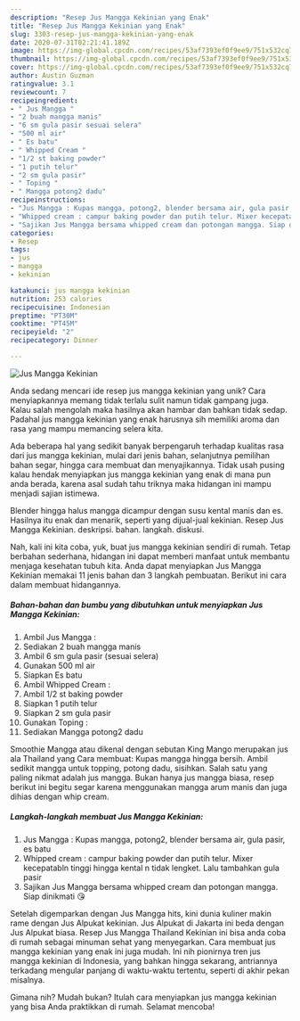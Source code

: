 ```yaml
---
description: "Resep Jus Mangga Kekinian yang Enak"
title: "Resep Jus Mangga Kekinian yang Enak"
slug: 3303-resep-jus-mangga-kekinian-yang-enak
date: 2020-07-31T02:21:41.189Z
image: https://img-global.cpcdn.com/recipes/53af7393ef0f9ee9/751x532cq70/jus-mangga-kekinian-foto-resep-utama.jpg
thumbnail: https://img-global.cpcdn.com/recipes/53af7393ef0f9ee9/751x532cq70/jus-mangga-kekinian-foto-resep-utama.jpg
cover: https://img-global.cpcdn.com/recipes/53af7393ef0f9ee9/751x532cq70/jus-mangga-kekinian-foto-resep-utama.jpg
author: Austin Guzman
ratingvalue: 3.1
reviewcount: 7
recipeingredient:
- " Jus Mangga "
- "2 buah mangga manis"
- "6 sm gula pasir sesuai selera"
- "500 ml air"
- " Es batu"
- " Whipped Cream "
- "1/2 st baking powder"
- "1 putih telur"
- "2 sm gula pasir"
- " Toping "
- " Mangga potong2 dadu"
recipeinstructions:
- "Jus Mangga : Kupas mangga, potong2, blender bersama air, gula pasir, es batu"
- "Whipped cream : campur baking powder dan putih telur. Mixer kecepatabln tinggi hingga kental n tidak lengket. Lalu tambahkan gula pasir"
- "Sajikan Jus Mangga bersama whipped cream dan potongan mangga. Siap dinikmati 😘"
categories:
- Resep
tags:
- jus
- mangga
- kekinian

katakunci: jus mangga kekinian 
nutrition: 253 calories
recipecuisine: Indonesian
preptime: "PT30M"
cooktime: "PT45M"
recipeyield: "2"
recipecategory: Dinner

---
```



![Jus Mangga Kekinian](https://img-global.cpcdn.com/recipes/53af7393ef0f9ee9/751x532cq70/jus-mangga-kekinian-foto-resep-utama.jpg)

Anda sedang mencari ide resep jus mangga kekinian yang unik? Cara menyiapkannya memang tidak terlalu sulit namun tidak gampang juga. Kalau salah mengolah maka hasilnya akan hambar dan bahkan tidak sedap. Padahal jus mangga kekinian yang enak harusnya sih memiliki aroma dan rasa yang mampu memancing selera kita.

Ada beberapa hal yang sedikit banyak berpengaruh terhadap kualitas rasa dari jus mangga kekinian, mulai dari jenis bahan, selanjutnya pemilihan bahan segar, hingga cara membuat dan menyajikannya. Tidak usah pusing kalau hendak menyiapkan jus mangga kekinian yang enak di mana pun anda berada, karena asal sudah tahu triknya maka hidangan ini mampu menjadi sajian istimewa.

Blender hingga halus mangga dicampur dengan susu kental manis dan es. Hasilnya itu enak dan menarik, seperti yang dijual-jual kekinian. Resep Jus Mangga Kekinian. deskripsi. bahan. langkah. diskusi.


Nah, kali ini kita coba, yuk, buat jus mangga kekinian sendiri di rumah. Tetap berbahan sederhana, hidangan ini dapat memberi manfaat untuk membantu menjaga kesehatan tubuh kita. Anda dapat menyiapkan Jus Mangga Kekinian memakai 11 jenis bahan dan 3 langkah pembuatan. Berikut ini cara dalam membuat hidangannya.

<!--inarticleads1-->

##### Bahan-bahan dan bumbu yang dibutuhkan untuk menyiapkan Jus Mangga Kekinian:

1. Ambil  Jus Mangga :
1. Sediakan 2 buah mangga manis
1. Ambil 6 sm gula pasir (sesuai selera)
1. Gunakan 500 ml air
1. Siapkan  Es batu
1. Ambil  Whipped Cream :
1. Ambil 1/2 st baking powder
1. Siapkan 1 putih telur
1. Siapkan 2 sm gula pasir
1. Gunakan  Toping :
1. Sediakan  Mangga potong2 dadu


Smoothie Mangga atau dikenal dengan sebutan King Mango merupakan jus ala Thailand yang Cara membuat: Kupas mangga hingga bersih. Ambil sedikit mangga untuk topping, potong dadu, sisihkan. Salah satu yang paling nikmat adalah jus mangga. Bukan hanya jus mangga biasa, resep berikut ini begitu segar karena menggunakan mangga arum manis dan juga dihias dengan whip cream. 

<!--inarticleads2-->

##### Langkah-langkah membuat Jus Mangga Kekinian:

1. Jus Mangga : Kupas mangga, potong2, blender bersama air, gula pasir, es batu
1. Whipped cream : campur baking powder dan putih telur. Mixer kecepatabln tinggi hingga kental n tidak lengket. Lalu tambahkan gula pasir
1. Sajikan Jus Mangga bersama whipped cream dan potongan mangga. Siap dinikmati 😘


Setelah digemparkan dengan Jus Mangga hits, kini dunia kuliner makin rame dengan Jus Alpukat kekinian. Jus Alpukat di Jakarta ini beda dengan Jus Alpukat biasa. Resep Jus Mangga Thailand Kekinian ini bisa anda coba di rumah sebagai minuman sehat yang menyegarkan. Cara membuat jus mangga kekinian yang enak ini juga mudah. Ini nih pionirnya tren jus mangga kekinian di Indonesia, yang bahkan hingga sekarang, antriannya terkadang mengular panjang di waktu-waktu tertentu, seperti di akhir pekan misalnya. 

Gimana nih? Mudah bukan? Itulah cara menyiapkan jus mangga kekinian yang bisa Anda praktikkan di rumah. Selamat mencoba!
